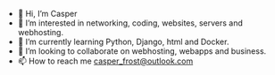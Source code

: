 - 👋 Hi, I’m Casper
- 👀 I’m interested in networking, coding, websites, servers and webhosting.
- 🌱 I’m currently learning Python, Django, html and Docker.
- 💞️ I’m looking to collaborate on webhosting, webapps and business.
- 📫 How to reach me casper_frost@outlook.com

<!---
bit-casper/bit-casper is a ✨ special ✨ repository because its `README.md` (this file) appears on your GitHub profile.
You can click the Preview link to take a look at your changes.
--->
